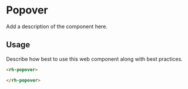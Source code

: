 # Popover
Add a description of the component here.

## Usage
Describe how best to use this web component along with best practices.

```html
<rh-popover>

</rh-popover>
```
